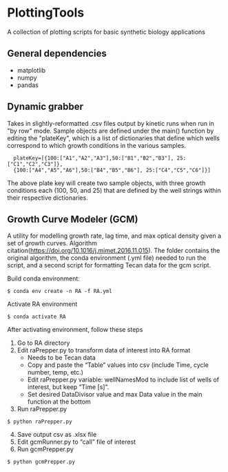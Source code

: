 # PlottingTools
A collection of plotting scripts for basic synthetic biology applications

## General dependencies
* matplotlib
* numpy
* pandas

## Dynamic grabber
Takes in slightly-reformatted .csv files output by kinetic runs when run in "by row" mode. 
Sample objects are defined under the main() function by editing the "plateKey", which is a list of dictionaries that define which wells correspond to which growth conditions in the various samples.
```
  plateKey=[{100:["A1","A2","A3"],50:["B1","B2","B3"], 25:["C1","C2","C3"]},
  {100:["A4","A5","A6"],50:["B4","B5","B6"], 25:["C4","C5","C6"]}]
```

The above plate key will create two sample objects, with three growth conditions each (100, 50, and 25) that are defined by the well strings within their respective dictionaries.

## Growth Curve Modeler (GCM)
A utility for modelling growth rate, lag time, and max optical density given a set of growth curves.  Algorithm citation(https://doi.org/10.1016/j.mimet.2016.11.015).  The folder contains the original algorithm, the conda environment (.yml file) needed to run the script, and a second script for formatting Tecan data for the gcm script.

Build conda environment:
```
$ conda env create -n RA -f RA.yml
```

Activate RA environment
```
$ conda activate RA
```

After activating environment, follow these steps
1. Go to RA directory
2. Edit raPrepper.py to transform data of interest into RA format
   - Needs to be Tecan data
    - Copy and paste the “Table” values into csv (include Time, cycle number, temp, etc.)
   - Edit raPrepper.py variable: wellNamesMod to include list of wells of interest, but keep “Time [s]”.
   - Set desired DataDivisor value and max Data value in the main function at the bottom
3. Run raPrepper.py
```
$ python raPrepper.py
```
4. Save output csv as .xlsx file
5. Edit gcmRunner.py to “call” file of interest
6. Run gcmPrepper.py
```
$ python gcmPrepper.py
```
